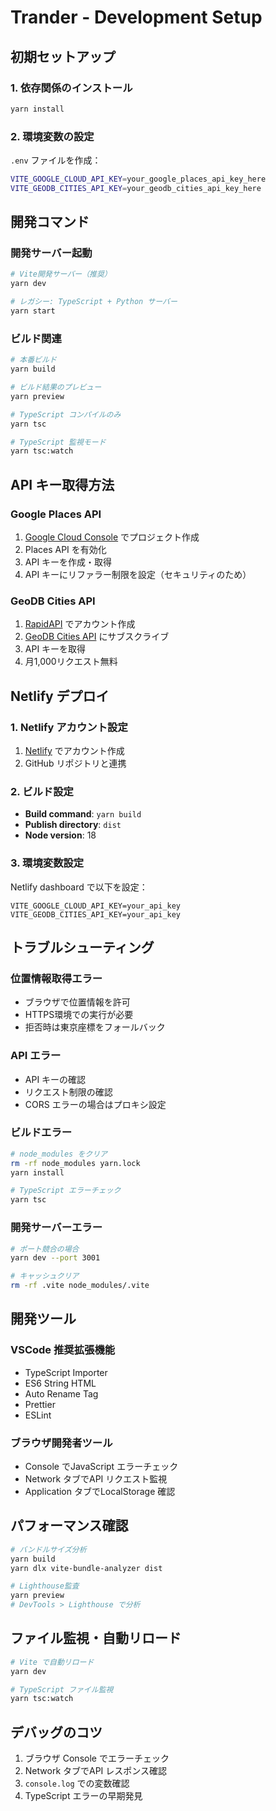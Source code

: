 # Trander - Development Setup

## 初期セットアップ

### 1. 依存関係のインストール
```bash
yarn install
```

### 2. 環境変数の設定
`.env` ファイルを作成：
```bash
VITE_GOOGLE_CLOUD_API_KEY=your_google_places_api_key_here
VITE_GEODB_CITIES_API_KEY=your_geodb_cities_api_key_here
```

## 開発コマンド

### 開発サーバー起動
```bash
# Vite開発サーバー（推奨）
yarn dev

# レガシー: TypeScript + Python サーバー
yarn start
```

### ビルド関連
```bash
# 本番ビルド
yarn build

# ビルド結果のプレビュー
yarn preview

# TypeScript コンパイルのみ
yarn tsc

# TypeScript 監視モード
yarn tsc:watch
```

## API キー取得方法

### Google Places API
1. [Google Cloud Console](https://console.cloud.google.com/) でプロジェクト作成
2. Places API を有効化
3. API キーを作成・取得
4. API キーにリファラー制限を設定（セキュリティのため）

### GeoDB Cities API
1. [RapidAPI](https://rapidapi.com/) でアカウント作成
2. [GeoDB Cities API](https://rapidapi.com/wirefreethought/api/geodb-cities) にサブスクライブ
3. API キーを取得
4. 月1,000リクエスト無料

## Netlify デプロイ

### 1. Netlify アカウント設定
1. [Netlify](https://netlify.com) でアカウント作成
2. GitHub リポジトリと連携

### 2. ビルド設定
- **Build command**: `yarn build`
- **Publish directory**: `dist`
- **Node version**: 18

### 3. 環境変数設定
Netlify dashboard で以下を設定：
```
VITE_GOOGLE_CLOUD_API_KEY=your_api_key
VITE_GEODB_CITIES_API_KEY=your_api_key
```

## トラブルシューティング

### 位置情報取得エラー
- ブラウザで位置情報を許可
- HTTPS環境での実行が必要
- 拒否時は東京座標をフォールバック

### API エラー
- API キーの確認
- リクエスト制限の確認
- CORS エラーの場合はプロキシ設定

### ビルドエラー
```bash
# node_modules をクリア
rm -rf node_modules yarn.lock
yarn install

# TypeScript エラーチェック
yarn tsc
```

### 開発サーバーエラー
```bash
# ポート競合の場合
yarn dev --port 3001

# キャッシュクリア
rm -rf .vite node_modules/.vite
```

## 開発ツール

### VSCode 推奨拡張機能
- TypeScript Importer
- ES6 String HTML
- Auto Rename Tag
- Prettier
- ESLint

### ブラウザ開発者ツール
- Console でJavaScript エラーチェック
- Network タブでAPI リクエスト監視
- Application タブでLocalStorage 確認

## パフォーマンス確認
```bash
# バンドルサイズ分析
yarn build
yarn dlx vite-bundle-analyzer dist

# Lighthouse監査
yarn preview
# DevTools > Lighthouse で分析
```

## ファイル監視・自動リロード
```bash
# Vite で自動リロード
yarn dev

# TypeScript ファイル監視
yarn tsc:watch
```

## デバッグのコツ
1. ブラウザ Console でエラーチェック
2. Network タブでAPI レスポンス確認
3. `console.log` での変数確認
4. TypeScript エラーの早期発見
